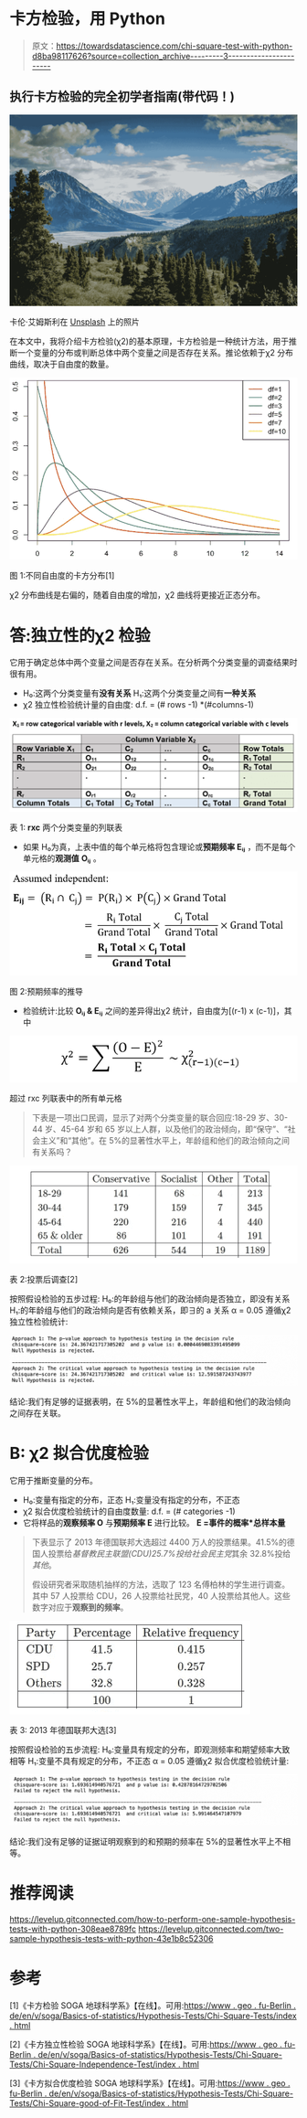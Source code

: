 # 卡方检验，用 Python

> 原文：<https://towardsdatascience.com/chi-square-test-with-python-d8ba98117626?source=collection_archive---------3----------------------->

## 执行卡方检验的完全初学者指南(带代码！)

![](img/5a08676192dd879ee194ed97ffe8dcbc.png)

卡伦·艾姆斯利在 [Unsplash](https://unsplash.com/) 上的照片

在本文中，我将介绍卡方检验(χ2)的基本原理，卡方检验是一种统计方法，用于推断一个变量的分布或判断总体中两个变量之间是否存在关系。推论依赖于χ2 分布曲线，取决于自由度的数量。

![](img/0d962d3870e5d11792ee09da9d96066e.png)

图 1:不同自由度的卡方分布[1]

χ2 分布曲线是右偏的，随着自由度的增加，χ2 曲线将更接近正态分布。

# 答:独立性的χ2 检验

它用于确定总体中两个变量之间是否存在关系。在分析两个分类变量的调查结果时很有用。

*   H₀:这两个分类变量有**没有关系**
    H₁:这两个分类变量之间有**一种关系**
*   χ2 独立性检验统计量的自由度:
    d.f. = (# rows -1) *(#columns-1)

![](img/c805242d5efb47a1e3b8176a2d74f28d.png)

表 1: **rxc** 两个分类变量的列联表

*   如果 H₀为真，上表中值的每个单元格将包含理论或**预期频率 Eᵢⱼ** ，而不是每个单元格的**观测值** **Oᵢⱼ** 。

![](img/cb85237a6b68312fc4aa4ce2d8350c16.png)

图 2:预期频率的推导

*   检验统计:比较 **Oᵢⱼ & Eᵢⱼ** 之间的差异得出χ2 统计，自由度为[(r-1) x (c-1)]，其中

![](img/0ab86ae577f27f5a454d1fdab2d755ce.png)

超过 rxc 列联表中的所有单元格

> 下表是一项出口民调，显示了对两个分类变量的联合回应:18-29 岁、30-44 岁、45-64 岁和 65 岁以上人群，以及他们的政治倾向，即“保守”、“社会主义”和“其他”。在 5%的显著性水平上，年龄组和他们的政治倾向之间有关系吗？

![](img/f1b54b00b0484517dc8af0dcd8cb0f9a.png)

表 2:投票后调查[2]

按照假设检验的五步过程:
H₀:的年龄组与他们的政治倾向是否独立，即没有关系
H₁:的年龄组与他们的政治倾向是否有依赖关系，即∃的 a 关系
α = 0.05
遵循χ2 独立性检验统计:

![](img/ac4abe551fc234893b0988886bd06ed3.png)

结论:我们有足够的证据表明，在 5%的显著性水平上，年龄组和他们的政治倾向之间存在关联。

# B: χ2 拟合优度检验

它用于推断变量的分布。

*   H₀:变量有指定的分布，正态
    H₁:变量没有指定的分布，不正态
*   χ2 拟合优度检验统计的自由度数量:
    d.f. = (# categories -1)
*   它将样品的**观察频率 O** 与**预期频率 E** 进行比较。
    **E =事件的概率*总样本量**

> 下表显示了 2013 年德国联邦大选超过 4400 万人的投票结果。41.5%的德国人投票给*基督教民主联盟(CDU)*25.7%投给*社会民主党*其余 32.8%投给*其他*。
> 
> 假设研究者采取随机抽样的方法，选取了 123 名傅柏林的学生进行调查。其中 57 人投票给 CDU，26 人投票给社民党，40 人投票给其他人。这些数字对应于**观察到的频率**。

![](img/4f2e5dcc82f8bc3c53c3d70f42190fff.png)

表 3: 2013 年德国联邦大选[3]

按照假设检验的五步流程:
H₀:变量具有规定的分布，即观测频率和期望频率大致相等
H₁:变量不具有规定的分布，不正态
α = 0.05
遵循χ2 拟合优度检验统计量:

![](img/d3246aa8fb817e7adb6c5922b7da02f2.png)

结论:我们没有足够的证据证明观察到的和预期的频率在 5%的显著性水平上不相等。

# 推荐阅读

</anova-test-with-python-cfbf4013328b>  </two-way-anova-test-with-python-a112e2396d78>  </mcnemars-test-with-python-e1bab328d15c>  <https://levelup.gitconnected.com/how-to-perform-one-sample-hypothesis-tests-with-python-308eae8789fc>  <https://levelup.gitconnected.com/two-sample-hypothesis-tests-with-python-43e1b8c52306>  

# 参考

[1]《卡方检验 SOGA 地球科学系》【在线】。可用:[https://www . geo . fu-Berlin . de/en/v/soga/Basics-of-statistics/Hypothesis-Tests/Chi-Square-Tests/index . html](https://www.geo.fu-berlin.de/en/v/soga/Basics-of-statistics/Hypothesis-Tests/Chi-Square-Tests/index.html)

[2]《卡方独立性检验 SOGA 地球科学系》【在线】。可用:[https://www . geo . fu-Berlin . de/en/v/soga/Basics-of-statistics/Hypothesis-Tests/Chi-Square-Tests/Chi-Square-Independence-Test/index . html](https://www.geo.fu-berlin.de/en/v/soga/Basics-of-statistics/Hypothesis-Tests/Chi-Square-Tests/Chi-Square-Independence-Test/index.html)

[3]《卡方拟合优度检验 SOGA 地球科学系》【在线】。可用:[https://www . geo . fu-Berlin . de/en/v/soga/Basics-of-statistics/Hypothesis-Tests/Chi-Square-Tests/Chi-Square-good-of-Fit-Test/index . html](https://www.geo.fu-berlin.de/en/v/soga/Basics-of-statistics/Hypothesis-Tests/Chi-Square-Tests/Chi-Square-Goodness-of-Fit-Test/index.html)
